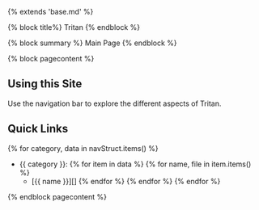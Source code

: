 {% extends 'base.md' %}

{% block title%}
Tritan
{% endblock %}

{% block summary %}
Main Page
{% endblock %}

{% block pagecontent %}

## Using this Site

Use the navigation bar to explore the different aspects of Tritan.

## Quick Links

{% for category, data in navStruct.items() %}
- {{ category }}:
{% for item in data %}
{% for name, file in item.items() %}
    - [{{ name }}][]
{% endfor %}
{% endfor %}
{% endfor %}

{% endblock pagecontent %}